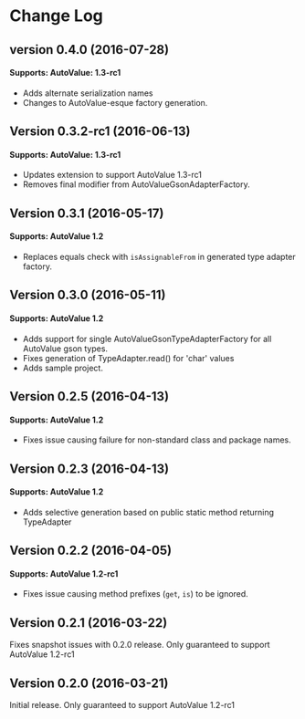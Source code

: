# Change Log

## version 0.4.0 (2016-07-28)

#### Supports: AutoValue: 1.3-rc1

* Adds alternate serialization names
* Changes to AutoValue-esque factory generation.

## Version 0.3.2-rc1 (2016-06-13)

#### Supports: AutoValue: 1.3-rc1

* Updates extension to support AutoValue 1.3-rc1
* Removes final modifier from AutoValueGsonAdapterFactory.

## Version 0.3.1 (2016-05-17)

#### Supports: AutoValue 1.2
 
* Replaces equals check with `isAssignableFrom` in generated type adapter factory.

## Version 0.3.0 (2016-05-11)

#### Supports: AutoValue 1.2
 
* Adds support for single AutoValueGsonTypeAdapterFactory for all AutoValue gson types.
* Fixes generation of TypeAdapter.read() for 'char' values
* Adds sample project.

## Version 0.2.5 (2016-04-13)

#### Supports: AutoValue 1.2
 
* Fixes issue causing failure for non-standard class and package names.

## Version 0.2.3 (2016-04-13)

#### Supports: AutoValue 1.2
 
* Adds selective generation based on public static method returning TypeAdapter<Foo>

## Version 0.2.2 (2016-04-05)

#### Supports: AutoValue 1.2-rc1
 
* Fixes issue causing method prefixes (`get`, `is`) to be ignored.

## Version 0.2.1 (2016-03-22)

Fixes snapshot issues with 0.2.0 release. Only guaranteed to support AutoValue 1.2-rc1

## Version 0.2.0 (2016-03-21)

Initial release. Only guaranteed to support AutoValue 1.2-rc1
